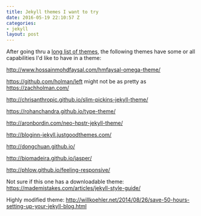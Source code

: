 ```yaml
---
title: Jekyll themes I want to try
date: 2016-05-19 22:10:57 Z
categories:
- jekyll
layout: post
---
```


After going thru a [long list of themes](https://github.com/jekyll/jekyll/wiki/Themes), the following themes have some or all capabilities I'd like to have in a theme:

http://www.hossainmohdfaysal.com/hmfaysal-omega-theme/

https://github.com/holman/left might not be as pretty as https://zachholman.com/

http://chrisanthropic.github.io/slim-pickins-jekyll-theme/

https://rohanchandra.github.io/type-theme/

http://aronbordin.com/neo-hpstr-jekyll-theme/

http://bloginn-jekyll.justgoodthemes.com/

http://dongchuan.github.io/

http://biomadeira.github.io/jasper/

http://phlow.github.io/feeling-responsive/


Not sure if this one has a downloadable theme: https://mademistakes.com/articles/jekyll-style-guide/

Highly modified theme: http://willkoehler.net/2014/08/26/save-50-hours-setting-up-your-jekyll-blog.html
